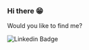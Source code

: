 ### Hi there 😁

Would you like to find me?

![Linkedin Badge](https://img.shields.io/badge/-LinkedIn-blue?style=flat-square&logo=Linkedin&logoColor=white&link=https://www.linkedin.com/in/alana-corr%C3%AAa-55b174109/)
